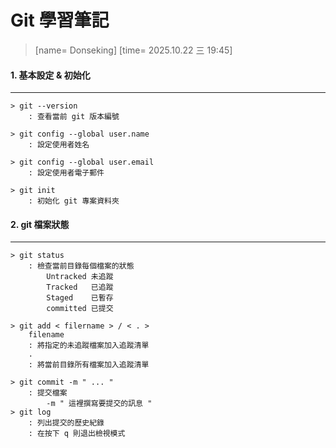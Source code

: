 # Git 學習筆記
>[name= Donseking]
>[time= 2025.10.22 三 19:45]

#### 1. 基本設定 & 初始化
---

    > git --version
        : 查看當前 git 版本編號

    > git config --global user.name
        : 設定使用者姓名

    > git config --global user.email
        : 設定使用者電子郵件

    > git init
        : 初始化 git 專案資料夾

#### 2. git 檔案狀態
---

    > git status
        : 檢查當前目錄每個檔案的狀態
            Untracked 未追蹤
            Tracked   已追蹤
            Staged    已暫存
            committed 已提交

    > git add < filername > / < . >
        filename
        : 將指定的未追蹤檔案加入追蹤清單
        .
        : 將當前目錄所有檔案加入追蹤清單
    
    > git commit -m " ... "
        : 提交檔案
            -m " 這裡撰寫要提交的訊息 "
    > git log
        : 列出提交的歷史紀錄
        : 在按下 q 則退出檢視模式